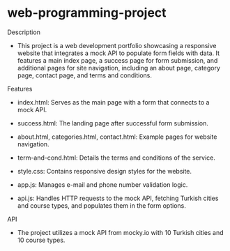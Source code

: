 # web-programming-project

Description
- This project is a web development portfolio showcasing a responsive website that integrates a mock API to populate form fields with data. It features a main index page, a success page for form submission, and additional pages for site navigation, including an about page, category page, contact page, and terms and conditions.

Features 
- index.html: Serves as the main page with a form that connects to a mock API.
  
- success.html: The landing page after successful form submission.
  
- about.html, categories.html, contact.html: Example pages for website navigation.
  
- term-and-cond.html: Details the terms and conditions of the service.
  
- style.css: Contains responsive design styles for the website.
  
- app.js: Manages e-mail and phone number validation logic.

- api.js: Handles HTTP requests to the mock API, fetching Turkish cities and course types, and populates them in the form options.

API
- The project utilizes a mock API from mocky.io with 10 Turkish cities and 10 course types.

